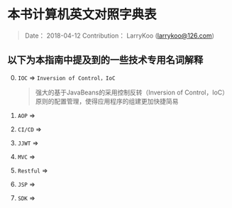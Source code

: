 # 本书计算机英文对照字典表

> Date： 2018-04-12
> Contribution： LarryKoo (larrykoo@126.com)

## 以下为本指南中提及到的一些技术专用名词解释

0. `IOC` => `Inversion of Control，IoC`

    > 强大的基于JavaBeans的采用控制反转（Inversion of Control，IoC）原则的配置管理，使得应用程序的组建更加快捷简易

0. `AOP` =>

0. `CI/CD` => 

0. `JJWT` => 

0. `MVC` => 

0. `Restful` =>

0. `JSP` => 

0. `SDK` =>
